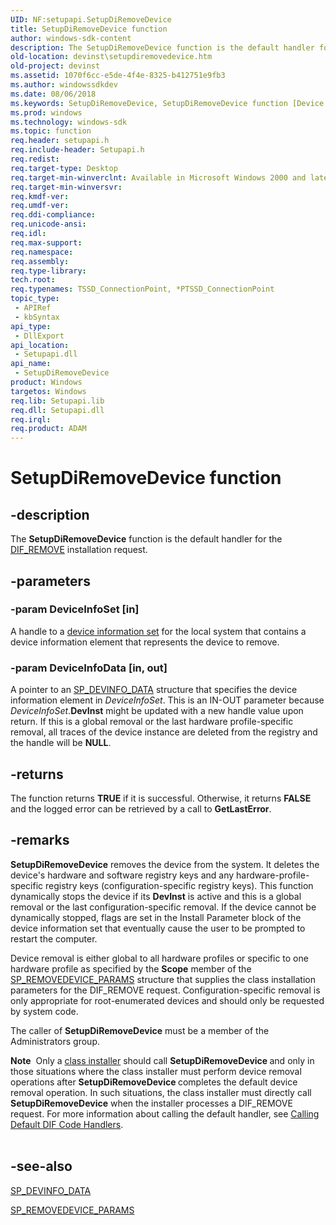 ```yaml
---
UID: NF:setupapi.SetupDiRemoveDevice
title: SetupDiRemoveDevice function
author: windows-sdk-content
description: The SetupDiRemoveDevice function is the default handler for the DIF_REMOVE installation request.
old-location: devinst\setupdiremovedevice.htm
old-project: devinst
ms.assetid: 1070f6cc-e5de-4f4e-8325-b412751e9fb3
ms.author: windowssdkdev
ms.date: 08/06/2018
ms.keywords: SetupDiRemoveDevice, SetupDiRemoveDevice function [Device and Driver Installation], devinst.setupdiremovedevice, di-rtns_ab1e54f4-687d-4db2-8799-c33c1e0e3d25.xml, setupapi/SetupDiRemoveDevice
ms.prod: windows
ms.technology: windows-sdk
ms.topic: function
req.header: setupapi.h
req.include-header: Setupapi.h
req.redist: 
req.target-type: Desktop
req.target-min-winverclnt: Available in Microsoft Windows 2000 and later versions of Windows.
req.target-min-winversvr: 
req.kmdf-ver: 
req.umdf-ver: 
req.ddi-compliance: 
req.unicode-ansi: 
req.idl: 
req.max-support: 
req.namespace: 
req.assembly: 
req.type-library: 
tech.root: 
req.typenames: TSSD_ConnectionPoint, *PTSSD_ConnectionPoint
topic_type:
 - APIRef
 - kbSyntax
api_type:
 - DllExport
api_location:
 - Setupapi.dll
api_name:
 - SetupDiRemoveDevice
product: Windows
targetos: Windows
req.lib: Setupapi.lib
req.dll: Setupapi.dll
req.irql: 
req.product: ADAM
---
```


# SetupDiRemoveDevice function


## -description


The <b>SetupDiRemoveDevice</b> function is the default handler for the <a href="https://msdn.microsoft.com/14429756-c059-46d7-bd1c-0ae57d1ec8b5">DIF_REMOVE</a> installation request. 


## -parameters




### -param DeviceInfoSet [in]

A handle to a <a href="devinst.device_information_sets">device information set</a> for the local system that contains a device information element that represents the device to remove.


### -param DeviceInfoData [in, out]

A pointer to an <a href="https://msdn.microsoft.com/9ad0ef4f-4a67-4f16-8bb1-2242dad0d041">SP_DEVINFO_DATA</a> structure that specifies the device information element in <i>DeviceInfoSet</i>. This is an IN-OUT parameter because <i>DeviceInfoSet</i>.<b>DevInst</b> might be updated with a new handle value upon return. If this is a global removal or the last hardware profile-specific removal, all traces of the device instance are deleted from the registry and the handle will be <b>NULL</b>. 


## -returns



The function returns <b>TRUE</b> if it is successful. Otherwise, it returns <b>FALSE</b> and the logged error can be retrieved by a call to <b>GetLastError</b>.




## -remarks



<b>SetupDiRemoveDevice</b> removes the device from the system. It deletes the device's hardware and software registry keys and any hardware-profile-specific registry keys (configuration-specific registry keys). This function dynamically stops the device if its <b>DevInst</b> is active and this is a global removal or the last configuration-specific removal. If the device cannot be dynamically stopped, flags are set in the Install Parameter block of the device information set that eventually cause the user to be prompted to restart the computer. 

Device removal is either global to all hardware profiles or specific to one hardware profile as specified by the <b>Scope</b> member of the <a href="https://msdn.microsoft.com/08d3a5c7-9350-4fb3-8476-fb22e34d7054">SP_REMOVEDEVICE_PARAMS</a> structure that supplies the class installation parameters for the DIF_REMOVE request. Configuration-specific removal is only appropriate for root-enumerated devices and should only be requested by system code. 

The caller of <b>SetupDiRemoveDevice</b> must be a member of the Administrators group.

<div class="alert"><b>Note</b>  Only a <a href="https://msdn.microsoft.com/ac439eb8-b491-4215-877d-5ee177fbdb39">class installer</a> should call <b>SetupDiRemoveDevice </b>and only in those situations where the class installer must perform device removal operations after <b>SetupDiRemoveDevice </b>completes the default device removal operation. In such situations, the class installer must directly call <b>SetupDiRemoveDevice</b> when the installer processes a DIF_REMOVE request. For more information about calling the default handler, see <a href="devinst.calling_the_default_dif_code_handlers">Calling Default DIF Code Handlers</a>. </div>
<div> </div>



## -see-also




<a href="https://msdn.microsoft.com/9ad0ef4f-4a67-4f16-8bb1-2242dad0d041">SP_DEVINFO_DATA</a>



<a href="https://msdn.microsoft.com/08d3a5c7-9350-4fb3-8476-fb22e34d7054">SP_REMOVEDEVICE_PARAMS</a>
 

 

